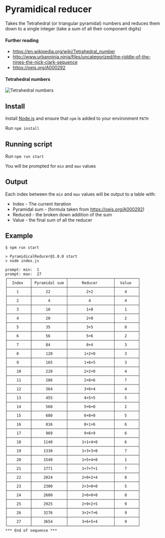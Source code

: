 # Pyramidical reducer

Takes the Tetrahedral (or triangular pyramidal) numbers and reduces them down to a single integer (take a sum of all their component digits)

#### Further reading
* https://en.wikipedia.org/wiki/Tetrahedral_number
* http://www.urbanninja.ninja/files/uncategorized/the-riddle-of-the-nines-the-nick-clark-sequence
* https://oeis.org/A000292

#### Tetrahedral numbers
![Tetrahedral numbers](http://www.geocities.ws/millers_math/famous/tetra.gif)

## Install

Install [Node.js](https://nodejs.org/en/) and ensure that `npm` is added to your environment `PATH`

Run `npm install`

## Running script

Run `npm run start`

You will be prompted for `min` and `max` values

## Output

Each index between the `min` and `max` values will be output to a table with:

* Index - The current iteration
* Pyramidal sum - (formula taken from https://oeis.org/A000292)
* Reduced - the broken down addition of the sum
* Value - the final sum of all the reducer

## Example

```
$ npm run start

> PyramidicalReducer@1.0.0 start
> node index.js

prompt: min:  1
prompt: max:  27
┌──────────┬───────────────┬────────────────────┬──────────┐
│  Index   │ Pyramidal sum │      Reducer       │  Value   │
├──────────┼───────────────┼────────────────────┼──────────┤
│    1     │      22       │        2+2         │    4     │
├──────────┼───────────────┼────────────────────┼──────────┤
│    2     │       4       │         4          │    4     │
├──────────┼───────────────┼────────────────────┼──────────┤
│    3     │      10       │        1+0         │    1     │
├──────────┼───────────────┼────────────────────┼──────────┤
│    4     │      20       │        2+0         │    2     │
├──────────┼───────────────┼────────────────────┼──────────┤
│    5     │      35       │        3+5         │    8     │
├──────────┼───────────────┼────────────────────┼──────────┤
│    6     │      56       │        5+6         │    2     │
├──────────┼───────────────┼────────────────────┼──────────┤
│    7     │      84       │        8+4         │    3     │
├──────────┼───────────────┼────────────────────┼──────────┤
│    8     │      120      │       1+2+0        │    3     │
├──────────┼───────────────┼────────────────────┼──────────┤
│    9     │      165      │       1+6+5        │    3     │
├──────────┼───────────────┼────────────────────┼──────────┤
│    10    │      220      │       2+2+0        │    4     │
├──────────┼───────────────┼────────────────────┼──────────┤
│    11    │      286      │       2+8+6        │    7     │
├──────────┼───────────────┼────────────────────┼──────────┤
│    12    │      364      │       3+6+4        │    4     │
├──────────┼───────────────┼────────────────────┼──────────┤
│    13    │      455      │       4+5+5        │    5     │
├──────────┼───────────────┼────────────────────┼──────────┤
│    14    │      560      │       5+6+0        │    2     │
├──────────┼───────────────┼────────────────────┼──────────┤
│    15    │      680      │       6+8+0        │    5     │
├──────────┼───────────────┼────────────────────┼──────────┤
│    16    │      816      │       8+1+6        │    6     │
├──────────┼───────────────┼────────────────────┼──────────┤
│    17    │      969      │       9+6+9        │    6     │
├──────────┼───────────────┼────────────────────┼──────────┤
│    18    │     1140      │      1+1+4+0       │    6     │
├──────────┼───────────────┼────────────────────┼──────────┤
│    19    │     1330      │      1+3+3+0       │    7     │
├──────────┼───────────────┼────────────────────┼──────────┤
│    20    │     1540      │      1+5+4+0       │    1     │
├──────────┼───────────────┼────────────────────┼──────────┤
│    21    │     1771      │      1+7+7+1       │    7     │
├──────────┼───────────────┼────────────────────┼──────────┤
│    22    │     2024      │      2+0+2+4       │    8     │
├──────────┼───────────────┼────────────────────┼──────────┤
│    23    │     2300      │      2+3+0+0       │    5     │
├──────────┼───────────────┼────────────────────┼──────────┤
│    24    │     2600      │      2+6+0+0       │    8     │
├──────────┼───────────────┼────────────────────┼──────────┤
│    25    │     2925      │      2+9+2+5       │    9     │
├──────────┼───────────────┼────────────────────┼──────────┤
│    26    │     3276      │      3+2+7+6       │    9     │
├──────────┼───────────────┼────────────────────┼──────────┤
│    27    │     3654      │      3+6+5+4       │    9     │
└──────────┴───────────────┴────────────────────┴──────────┘
*** End of sequence ***
```

